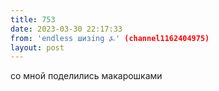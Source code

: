 ```yaml
---
title: 753
date: 2023-03-30 22:17:33
from: 'endless шизing ⍼' (channel1162404975)
layout: post
---
```


со мной поделились макарошками
